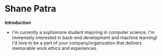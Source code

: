 # Shane Patra

**Introduction**
- I'm currently a sophomore student majoring in computer science. I'm immensely interested in back-end development and machine learning! I'd love to be a part of your company/organization that delivers memorable work ethics and experiences. 
